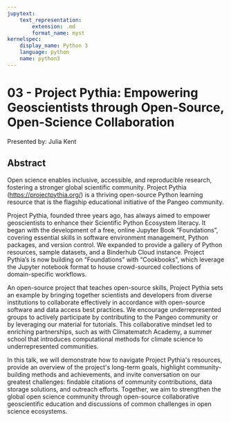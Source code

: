 ```yaml
---
jupytext:
    text_representation:
        extension: .md
        format_name: myst
kernelspec:
    display_name: Python 3
    language: python
    name: python3
---
```

# 03 - Project Pythia: Empowering Geoscientists through Open-Source, Open-Science Collaboration

Presented by: Julia Kent

## Abstract
Open science enables inclusive, accessible, and reproducible research, fostering a stronger global scientific community. Project Pythia (https://projectpythia.org/) is a thriving open-source Python learning resource that is the flagship educational initiative of the Pangeo community.

Project Pythia, founded three years ago, has always aimed to empower geoscientists to enhance their Scientific Python Ecosystem literacy. It began with the development of a free, online Jupyter Book “Foundations”, covering essential skills in software environment management, Python packages, and version control. We expanded to provide a gallery of Python resources, sample datasets, and a Binderhub Cloud instance. Project Pythia’s is now building on “Foundations” with “Cookbooks”, which leverage the Jupyter notebook format to house crowd-sourced collections of domain-specific workflows.

An open-source project that teaches open-source skills, Project Pythia sets an example by bringing together scientists and developers from diverse institutions to collaborate effectively in accordance with open-source software and data access best practices. We encourage underrepresented groups to actively participate by contributing to the Pangeo community or by leveraging our material for tutorials. This collaborative mindset led to enriching partnerships, such as with Climatematch Academy, a summer school that introduces computational methods for climate science to underrepresented communities.

In this talk, we will demonstrate how to navigate Project Pythia's resources, provide an overview of the project's long-term goals, highlight community-building methods and achievements, and invite conversation on our greatest challenges: findable citations of community contributions, data storage solutions, and outreach efforts. Together, we aim to strengthen the global open science community through open-source collaborative geoscientific education and discussions of common challenges in open science ecosystems.